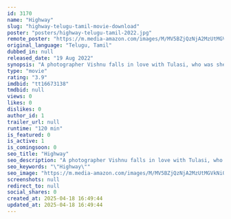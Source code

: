 ```yaml
---
id: 3170
name: "Highway"
slug: "highway-telugu-tamil-movie-download"
poster: "posters/highway-telugu-tamil-2022.jpg"
remote_poster: "https://m.media-amazon.com/images/M/MV5BZjQzNjA2MzUtMGVkNi00MWNlLTkyZjAtOTk0ZTk3ZTg4MTQwXkEyXkFqcGc@._V1_SX300.jpg"
original_language: "Telugu, Tamil"
dubbed_in: null
released_date: "19 Aug 2022"
synopsis: "A photographer Vishnu falls in love with Tulasi, who was sheltered all her life. When everything is going great, his life turns upside down when a serial killer named 'D' kidnaps Tulasi. Will Vishnu able to save Tulasi in time?"
type: "movie"
rating: "3.9"
imdbid: "tt16673138"
tmdbid: null
views: 0
likes: 0
dislikes: 0
author_id: 1
trailer_url: null
runtime: "120 min"
is_featured: 0
is_active: 1
is_comingsoon: 0
seo_title: "Highway"
seo_description: "A photographer Vishnu falls in love with Tulasi, who was sheltered all her life. When everything is going great, his life turns upside down when a serial killer named 'D' kidnaps Tulasi. Will Vishnu able to save Tulasi in time?"
seo_keywords: "\"Highway\""
seo_image: "https://m.media-amazon.com/images/M/MV5BZjQzNjA2MzUtMGVkNi00MWNlLTkyZjAtOTk0ZTk3ZTg4MTQwXkEyXkFqcGc@._V1_SX300.jpg"
screenshots: null
redirect_to: null
social_shares: 0
created_at: 2025-04-18 16:49:44
updated_at: 2025-04-18 16:49:44
---
```


